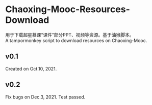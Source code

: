 # Chaoxing-Mooc-Resources-Download
用于下载超星慕课“课件”部分PPT、视频等资源。基于油猴脚本。   
A tampormonkey script to download resources on Chaoxing-Mooc.
## v0.1
Created on Oct.10, 2021.
## v0.2
Fix bugs on Dec.3, 2021. Test passed.
